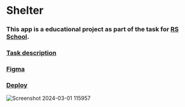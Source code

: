 # Shelter

### This app is a educational project as part of the task for [RS School](https://rs.school/).

### [Task description](https://github.com/rolling-scopes-school/tasks/blob/master/stage1/tasks/shelter/README.md)

### [Figma](https://www.figma.com/file/tKcmzkARtMUFQAR9VLdLkl/shelter-dom)

### [Deploy](https://m0rl0ck.github.io/JSFE2022Q1/shelter/pages/main/)


![Screenshot 2024-03-01 115957](https://github.com/M0rl0ck/JSFE2022Q1/assets/95146343/370404c5-0b4d-43c8-ad10-1e4fea555aa1)

